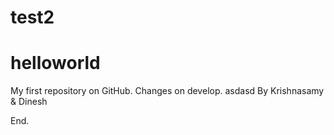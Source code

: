 test2
=======
# helloworld
My first repository on GitHub. Changes on develop.
asdasd
By
Krishnasamy & Dinesh

End.

